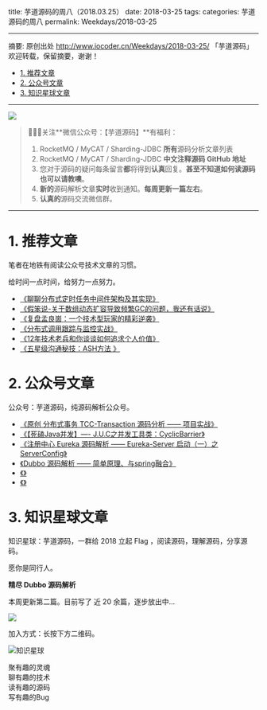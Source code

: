 title: 芋道源码的周八（2018.03.25）
date: 2018-03-25
tags:
categories: 芋道源码的周八
permalink: Weekdays/2018-03-25

-------

摘要: 原创出处 http://www.iocoder.cn/Weekdays/2018-03-25/ 「芋道源码」欢迎转载，保留摘要，谢谢！

- [1. 推荐文章](http://www.iocoder.cn/Weekdays/2018-03-25/)
- [2. 公众号文章](http://www.iocoder.cn/Weekdays/2018-03-25/)
- [3. 知识星球文章](http://www.iocoder.cn/Weekdays/2018-03-25/)

-------

![](http://www.iocoder.cn/images/common/wechat_mp_2017_07_31.jpg)

> 🙂🙂🙂关注**微信公众号：【芋道源码】**有福利：  
> 1. RocketMQ / MyCAT / Sharding-JDBC **所有**源码分析文章列表  
> 2. RocketMQ / MyCAT / Sharding-JDBC **中文注释源码 GitHub 地址**  
> 3. 您对于源码的疑问每条留言**都**将得到**认真**回复。**甚至不知道如何读源码也可以请教噢**。  
> 4. **新的**源码解析文章**实时**收到通知。**每周更新一篇左右**。  
> 5. **认真的**源码交流微信群。

-------

# 1. 推荐文章

笔者在地铁有阅读公众号技术文章的习惯。

给时间一点时间，给努力一点努力。

* [《聊聊分布式定时任务中间件架构及其实现》](https://mp.weixin.qq.com/s?__biz=MzIwMzg1ODcwMw==&mid=2247486255&amp;idx=1&amp;sn=9b84f5f205cb47517399e1a4e87300fe&source=41#wechat_redirect)
* [《假笨说-关于数组动态扩容导致频繁GC的问题，我还有话说》](https://mp.weixin.qq.com/s?__biz=MzIzNjI1ODc2OA==&mid=2650887043&idx=1&sn=8b6b7ed34e82b1d928baa8d8fef95c75&chksm=f32f673cc458ee2aedb2f3cff7e5d2a3798585377eda58a55f4f5409084381c3c0353a627821&mpshare=1&scene=1&srcid=0419tBF8InejS6luBI0mqGnI#rd)
* [《复盘孟良崮：一个技术型玩家的精彩逆袭》](https://mp.weixin.qq.com/s?__biz=MjM5MDkyMzk3OA==&mid=2649820109&idx=1&sn=c587a94824267065a383f2125b3e3167&chksm=beb8c66889cf4f7e0189c4c3537c195a8eb8878ec3729824a5ca34f93f1d0f8f6298d004c3ac&mpshare=1&scene=1&srcid=0405Txom9ks5RVOzPwV4KRen#rd)
* [《分布式调用跟踪与监控实战》](https://mp.weixin.qq.com/s?__biz=MzI0NTE4NjA0OQ==&mid=2658354830&idx=1&sn=0b6e527d68677acc4a0099f53156a56c&chksm=f2d58de0c5a204f63416d965d4ee21c2afe18df5a685700be8d25e0c329ed7e27fb000ed0c55&mpshare=1&scene=1&srcid=05087eOGB9w7fviOefbhJQIp#rd)
* [《12年技术老兵和你谈谈如何追求个人价值》](http://mp.weixin.qq.com/s?__biz=MzIyNjE4NjI2Nw==&mid=2652558670&idx=1&sn=a1fac27c0a40b0bf42e6c810fd0e42f4&chksm=f39a303ac4edb92cb05cf658612579ec43763572b43ba79ec5a8086aa73f3b38627c8b42f2a8&mpshare=1&scene=1&srcid=0421vv2M2PFQVXVIJjUJX08H#rd)
* [《五星级沟通秘技：ASH方法 》](http://mp.weixin.qq.com/s?__biz=MjM5Njk4OTQwMQ==&amp;mid=402373920&amp;idx=1&amp;sn=77ff3e50ee840007077b5f36c599b9ca&amp;scene=1&amp;srcid=01066mkoEUN419JKwX4G516W#rd)

# 2. 公众号文章

公众号：芋道源码，纯源码解析公众号。

* [《原创 分布式事务 TCC-Transaction 源码分析 —— 项目实战》](http://mp.weixin.qq.com/s?__biz=MzUzMTA2NTU2Ng==&mid=2247484253&idx=1&sn=a626bde7ac4852cc20ed906c1d22fef7&chksm=fa497ceccd3ef5fa10ab808be9c7462fc6dbfcc4ec7f10247f070268dc81d024ae941ba79496#rd)
* [《【死磕Java并发】—- J.U.C之并发工具类：CyclicBarrier》](http://mp.weixin.qq.com/s?__biz=MzUzMTA2NTU2Ng==&mid=2247484258&idx=1&sn=c8f28dc874bd91250938cd9f53956120&chksm=fa497cd3cd3ef5c5e114435bb84ee436bfb96a6105a8c73c7f28c94d2f16cd3747590ce898d6#rd)
* [《注册中心 Eureka 源码解析 —— Eureka-Server 启动（一）之 ServerConfig》](https://mp.weixin.qq.com/s?__biz=MzUzMTA2NTU2Ng==&mid=2247484259&idx=1&sn=e45bf9da10454d0144180e5b469a1536&chksm=fa497cd2cd3ef5c4732d700e54c04514ac07ea7432d090fa9d63213b2080f57e4071ef7517a5#rd)
* [《Dubbo 源码解析 —— 简单原理、与spring融合》](https://mp.weixin.qq.com/s?__biz=MzUzMTA2NTU2Ng==&mid=2247484261&idx=1&sn=e9526ff0b6e2b127ed7dd5dbfb694190&chksm=fa497cd4cd3ef5c28f771127273d536cb244d24aa118278dfe52e46fd4db5e99bccf59a0c6d5#rd)
* [《》]()
* [《》]()

# 3. 知识星球文章 

知识星球：芋道源码，一群给 2018 立起 Flag ，阅读源码，理解源码，分享源码。

愿你是同行人。

**精尽 Dubbo 源码解析**

本周更新第二篇。目前写了 近 20 余篇，逐步放出中...

![](http://www.iocoder.cn/images/Weekdays/2018_03_25/01.png)

加入方式：长按下方二维码。

![知识星球](http://www.iocoder.cn/images/Architecture/2017_12_29/01.png)

聚有趣的灵魂  
聊有趣的技术  
读有趣的源码  
写有趣的Bug  

